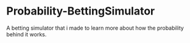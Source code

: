 # Probability-BettingSimulator
A betting simulator that i made to learn more about how the probability behind it works.
